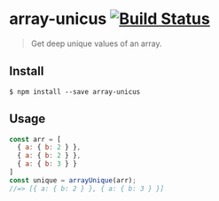 # array-unicus [![Build Status](https://travis-ci.org/maticzav/array-unicus.svg?branch=master)](https://travis-ci.org/maticzav/array-unicus)

> Get deep unique values of an array.

## Install

```
$ npm install --save array-unicus
```


## Usage

```js
const arr = [
  { a: { b: 2 } },
  { a: { b: 2 } },
  { a: { b: 3 } }
]
const unique = arrayUnique(arr);
//=> [{ a: { b: 2 } }, { a: { b: 3 } }]

```
